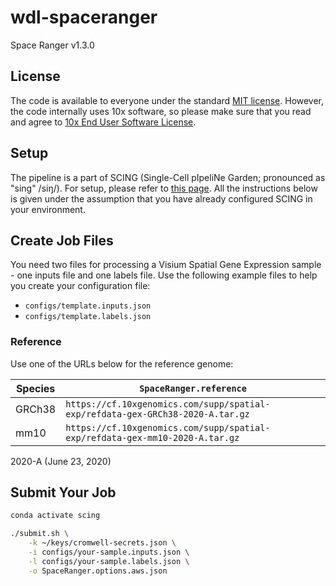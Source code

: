 # wdl-spaceranger

Space Ranger v1.3.0

## License

The code is available to everyone under the standard [MIT license](./LICENSE). However, the code internally uses 10x software, so please make sure that you read and agree to [10x End User Software License](https://www.10xgenomics.com/end-user-software-license-agreement).

## Setup

The pipeline is a part of SCING (Single-Cell pIpeliNe Garden; pronounced as "sing" /siŋ/). For setup, please refer to [this page](https://github.com/hisplan/scing). All the instructions below is given under the assumption that you have already configured SCING in your environment.

## Create Job Files

You need two files for processing a Visium Spatial Gene Expression sample - one inputs file and one labels file. Use the following example files to help you create your configuration file:

- `configs/template.inputs.json`
- `configs/template.labels.json`

### Reference

Use one of the URLs below for the reference genome:

Species   | `SpaceRanger.reference`
----------| --------------------------------------------------------------------------------
GRCh38    | `https://cf.10xgenomics.com/supp/spatial-exp/refdata-gex-GRCh38-2020-A.tar.gz`
mm10      | `https://cf.10xgenomics.com/supp/spatial-exp/refdata-gex-mm10-2020-A.tar.gz`

2020-A (June 23, 2020)

## Submit Your Job

```bash
conda activate scing

./submit.sh \
    -k ~/keys/cromwell-secrets.json \
    -i configs/your-sample.inputs.json \
    -l configs/your-sample.labels.json \
    -o SpaceRanger.options.aws.json
```
